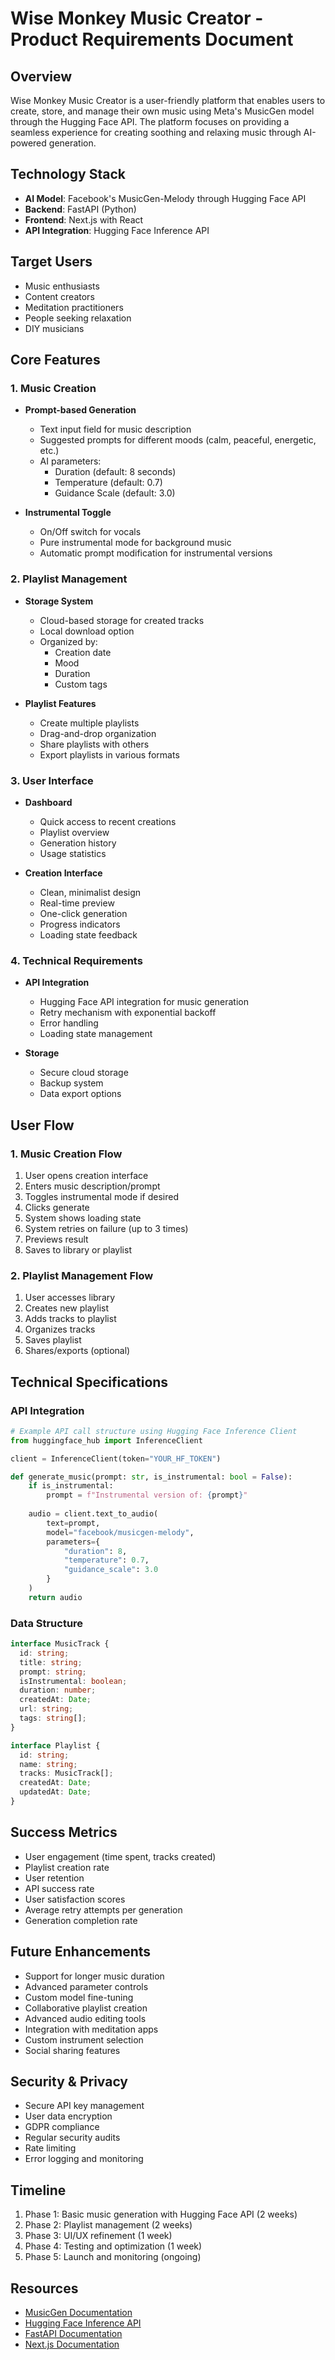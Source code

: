 # Wise Monkey Music Creator - Product Requirements Document

## Overview
Wise Monkey Music Creator is a user-friendly platform that enables users to create, store, and manage their own music using Meta's MusicGen model through the Hugging Face API. The platform focuses on providing a seamless experience for creating soothing and relaxing music through AI-powered generation.

## Technology Stack
- **AI Model**: Facebook's MusicGen-Melody through Hugging Face API
- **Backend**: FastAPI (Python)
- **Frontend**: Next.js with React
- **API Integration**: Hugging Face Inference API

## Target Users
- Music enthusiasts
- Content creators
- Meditation practitioners
- People seeking relaxation
- DIY musicians

## Core Features

### 1. Music Creation
- **Prompt-based Generation**
  - Text input field for music description
  - Suggested prompts for different moods (calm, peaceful, energetic, etc.)
  - AI parameters:
    - Duration (default: 8 seconds)
    - Temperature (default: 0.7)
    - Guidance Scale (default: 3.0)

- **Instrumental Toggle**
  - On/Off switch for vocals
  - Pure instrumental mode for background music
  - Automatic prompt modification for instrumental versions

### 2. Playlist Management
- **Storage System**
  - Cloud-based storage for created tracks
  - Local download option
  - Organized by:
    - Creation date
    - Mood
    - Duration
    - Custom tags

- **Playlist Features**
  - Create multiple playlists
  - Drag-and-drop organization
  - Share playlists with others
  - Export playlists in various formats

### 3. User Interface
- **Dashboard**
  - Quick access to recent creations
  - Playlist overview
  - Generation history
  - Usage statistics

- **Creation Interface**
  - Clean, minimalist design
  - Real-time preview
  - One-click generation
  - Progress indicators
  - Loading state feedback

### 4. Technical Requirements
- **API Integration**
  - Hugging Face API integration for music generation
  - Retry mechanism with exponential backoff
  - Error handling
  - Loading state management

- **Storage**
  - Secure cloud storage
  - Backup system
  - Data export options

## User Flow

### 1. Music Creation Flow
1. User opens creation interface
2. Enters music description/prompt
3. Toggles instrumental mode if desired
4. Clicks generate
5. System shows loading state
6. System retries on failure (up to 3 times)
7. Previews result
8. Saves to library or playlist

### 2. Playlist Management Flow
1. User accesses library
2. Creates new playlist
3. Adds tracks to playlist
4. Organizes tracks
5. Saves playlist
6. Shares/exports (optional)

## Technical Specifications

### API Integration
```python
# Example API call structure using Hugging Face Inference Client
from huggingface_hub import InferenceClient

client = InferenceClient(token="YOUR_HF_TOKEN")

def generate_music(prompt: str, is_instrumental: bool = False):
    if is_instrumental:
        prompt = f"Instrumental version of: {prompt}"
    
    audio = client.text_to_audio(
        text=prompt,
        model="facebook/musicgen-melody",
        parameters={
            "duration": 8,
            "temperature": 0.7,
            "guidance_scale": 3.0
        }
    )
    return audio
```

### Data Structure
```typescript
interface MusicTrack {
  id: string;
  title: string;
  prompt: string;
  isInstrumental: boolean;
  duration: number;
  createdAt: Date;
  url: string;
  tags: string[];
}

interface Playlist {
  id: string;
  name: string;
  tracks: MusicTrack[];
  createdAt: Date;
  updatedAt: Date;
}
```

## Success Metrics
- User engagement (time spent, tracks created)
- Playlist creation rate
- User retention
- API success rate
- User satisfaction scores
- Average retry attempts per generation
- Generation completion rate

## Future Enhancements
- Support for longer music duration
- Advanced parameter controls
- Custom model fine-tuning
- Collaborative playlist creation
- Advanced audio editing tools
- Integration with meditation apps
- Custom instrument selection
- Social sharing features

## Security & Privacy
- Secure API key management
- User data encryption
- GDPR compliance
- Regular security audits
- Rate limiting
- Error logging and monitoring

## Timeline
1. Phase 1: Basic music generation with Hugging Face API (2 weeks)
2. Phase 2: Playlist management (2 weeks)
3. Phase 3: UI/UX refinement (1 week)
4. Phase 4: Testing and optimization (1 week)
5. Phase 5: Launch and monitoring (ongoing)

## Resources
- [MusicGen Documentation](https://huggingface.co/facebook/musicgen-melody)
- [Hugging Face Inference API](https://huggingface.co/docs/api-inference/index)
- [FastAPI Documentation](https://fastapi.tiangolo.com/)
- [Next.js Documentation](https://nextjs.org/docs) 